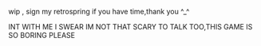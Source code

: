 wip , sign my retrospring if you have time,thank you ^_^

INT WITH ME I SWEAR IM NOT THAT SCARY TO TALK TOO,THIS GAME IS SO BORING PLEASE

